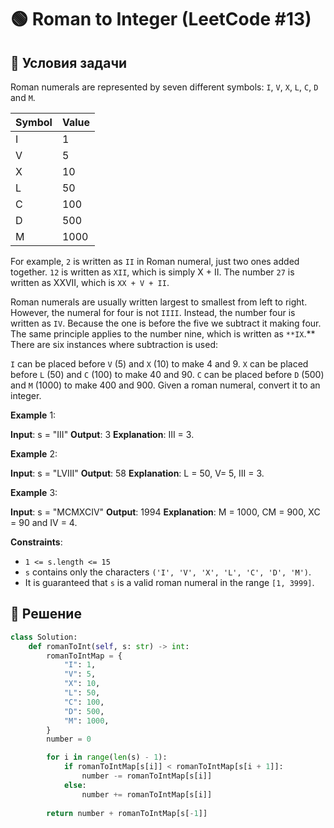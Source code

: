 # 🟢 Roman to Integer (LeetCode #13)

## 📌 Условия задачи

Roman numerals are represented by seven different symbols: `I`, `V`, `X`, `L`, `C`, `D` and `M`.

| Symbol | Value |
|--------|-------|
| I      | 1     |
| V      | 5     |
| X      | 10    |
| L      | 50    |
| C      | 100   |
| D      | 500   |
| M      | 1000  |

For example, `2` is written as `II` in Roman numeral, just two ones added together. `12` is written as `XII`, which is simply X + II. The number `27` is written as XXVII, which is `XX + V + II`.

Roman numerals are usually written largest to smallest from left to right. However, the numeral for four is not `IIII`. Instead, the number four is written as `IV`. Because the one is before the five we subtract it making four. The same principle applies to the number nine, which is written as ``**IX``.** There are six instances where subtraction is used:

`I` can be placed before `V` (5) and `X` (10) to make 4 and 9. 
`X` can be placed before `L` (50) and `C` (100) to make 40 and 90. 
`C` can be placed before `D` (500) and `M` (1000) to make 400 and 900.
Given a roman numeral, convert it to an integer.

 

**Example** 1:

**Input**: s = "III"
**Output**: 3
**Explanation**: III = 3.

**Example** 2:

**Input**: s = "LVIII"
**Output**: 58
**Explanation**: L = 50, V= 5, III = 3.

**Example** 3:

**Input**: s = "MCMXCIV"
**Output**: 1994
**Explanation**: M = 1000, CM = 900, XC = 90 and IV = 4.
 

**Constraints**:

- `1 <= s.length <= 15`
- `s` contains only the characters `('I', 'V', 'X', 'L', 'C', 'D', 'M')`.
- It is guaranteed that `s` is a valid roman numeral in the range `[1, 3999]`.


## 🚀 Решение

```python
class Solution:
    def romanToInt(self, s: str) -> int:
        romanToIntMap = {
            "I": 1,
            "V": 5,
            "X": 10,
            "L": 50,
            "C": 100,
            "D": 500,
            "M": 1000,
        }
        number = 0

        for i in range(len(s) - 1):
            if romanToIntMap[s[i]] < romanToIntMap[s[i + 1]]:
                number -= romanToIntMap[s[i]]
            else:
                number += romanToIntMap[s[i]]
        
        return number + romanToIntMap[s[-1]]
```
